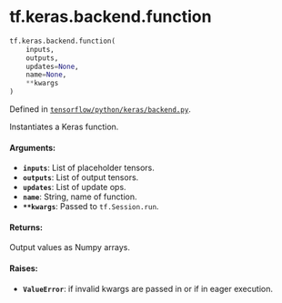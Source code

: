 <div itemscope itemtype="http://developers.google.com/ReferenceObject">
<meta itemprop="name" content="tf.keras.backend.function" />
<meta itemprop="path" content="Stable" />
</div>

# tf.keras.backend.function

``` python
tf.keras.backend.function(
    inputs,
    outputs,
    updates=None,
    name=None,
    **kwargs
)
```



Defined in [`tensorflow/python/keras/backend.py`](/code/stable/tensorflow/python/keras/backend.py).

Instantiates a Keras function.

#### Arguments:

* <b>`inputs`</b>: List of placeholder tensors.
* <b>`outputs`</b>: List of output tensors.
* <b>`updates`</b>: List of update ops.
* <b>`name`</b>: String, name of function.
* <b>`**kwargs`</b>: Passed to `tf.Session.run`.


#### Returns:

Output values as Numpy arrays.


#### Raises:

* <b>`ValueError`</b>: if invalid kwargs are passed in or if in eager execution.